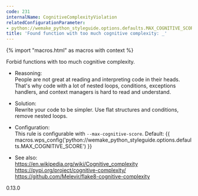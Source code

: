 ```yaml
---
code: 231
internalName: CognitiveComplexityViolation
relatedConfigurationParameter:
- python://wemake_python_styleguide.options.defaults.MAX_COGNITIVE_SCORE
title: 'Found function with too much cognitive complexity: _'
---
```


{% import "macros.html" as macros with context %}

Forbid functions with too much cognitive complexity.

  - Reasoning:  
    People are not great at reading and interpreting code in their
    heads. That's why code with a lot of nested loops, conditions,
    exceptions handlers, and context managers is hard to read and
    understand.

  - Solution:  
    Rewrite your code to be simpler. Use flat structures and conditions,
    remove nested loops.

  - Configuration:  
    This rule is configurable with `--max-cognitive-score`. Default:
    {{ macros.wps_config('python://wemake_python_styleguide.options.defaults.MAX_COGNITIVE_SCORE') }}

  - See also:  
    <https://en.wikipedia.org/wiki/Cognitive_complexity>
    <https://pypi.org/project/cognitive-complexity/>
    <https://github.com/Melevir/flake8-cognitive-complexity>

<div class="versionadded">

0.13.0

</div>